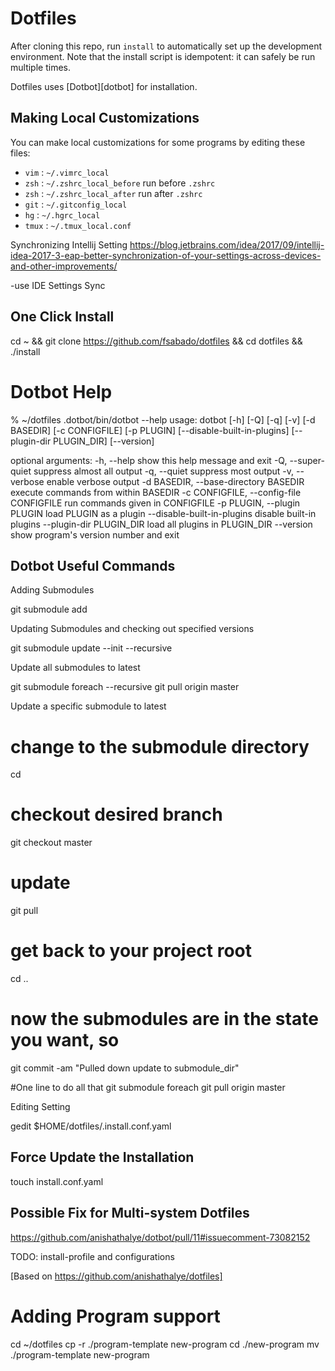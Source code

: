 Dotfiles
========

After cloning this repo, run `install` to automatically set up the development
environment. Note that the install script is idempotent: it can safely be run
multiple times.

Dotfiles uses [Dotbot][dotbot] for installation.

Making Local Customizations
---------------------------

You can make local customizations for some programs by editing these files:

* `vim` : `~/.vimrc_local`
* `zsh` : `~/.zshrc_local_before` run before `.zshrc`
* `zsh` : `~/.zshrc_local_after` run after `.zshrc`
* `git` : `~/.gitconfig_local`
* `hg` : `~/.hgrc_local`
* `tmux` : `~/.tmux_local.conf`


Synchronizing Intellij Setting
https://blog.jetbrains.com/idea/2017/09/intellij-idea-2017-3-eap-better-synchronization-of-your-settings-across-devices-and-other-improvements/

-use IDE Settings Sync


One Click Install
---------------------------

cd ~ && git clone https://github.com/fsabado/dotfiles && cd dotfiles && ./install


# Dotbot Help
% ~/dotfiles .dotbot/bin/dotbot --help
usage: dotbot [-h] [-Q] [-q] [-v] [-d BASEDIR] [-c CONFIGFILE] [-p PLUGIN]
              [--disable-built-in-plugins] [--plugin-dir PLUGIN_DIR]
              [--version]

optional arguments:
  -h, --help            show this help message and exit
  -Q, --super-quiet     suppress almost all output
  -q, --quiet           suppress most output
  -v, --verbose         enable verbose output
  -d BASEDIR, --base-directory BASEDIR
                        execute commands from within BASEDIR
  -c CONFIGFILE, --config-file CONFIGFILE
                        run commands given in CONFIGFILE
  -p PLUGIN, --plugin PLUGIN
                        load PLUGIN as a plugin
  --disable-built-in-plugins
                        disable built-in plugins
  --plugin-dir PLUGIN_DIR
                        load all plugins in PLUGIN_DIR
  --version             show program's version number and exit


Dotbot Useful Commands
---------------------------

Adding Submodules

git submodule add <github-submodule-path> <directory-name>


Updating Submodules and checking out specified versions

git submodule update --init --recursive


Update all submodules to latest

git submodule foreach --recursive git pull origin master


Update a specific submodule to latest

# change to the submodule directory
cd <submodule-directory>

# checkout desired branch
git checkout master

# update
git pull

# get back to your project root
cd ..

# now the submodules are in the state you want, so
git commit -am "Pulled down update to submodule_dir"


#One line to do all that
git submodule foreach git pull origin master


Editing Setting

gedit $HOME/dotfiles/.install.conf.yaml

Force Update the Installation
---------------------------
touch install.conf.yaml


Possible Fix for Multi-system Dotfiles
---------------------------
https://github.com/anishathalye/dotbot/pull/11#issuecomment-73082152


TODO:
install-profile and configurations

[Based on https://github.com/anishathalye/dotfiles]




# Adding Program support
cd ~/dotfiles
cp -r ./program-template new-program
cd ./new-program
mv ./program-template new-program






